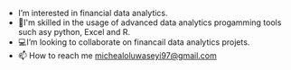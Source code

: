 
- I’m interested in financial data analytics.
- 🌱I'm skilled in the usage of advanced data analytics progamming tools such asy python, Excel and R.
- 💻I’m looking to collaborate on financail data analytics projets.
- 📫 How to reach me michealoluwaseyi97@gmail.com

<!---
lordseyi/lordseyi is a ✨ special ✨ repository because its `README.md` (this file) appears on your GitHub profile.
You can click the Preview link to take a look at your changes.
--->
